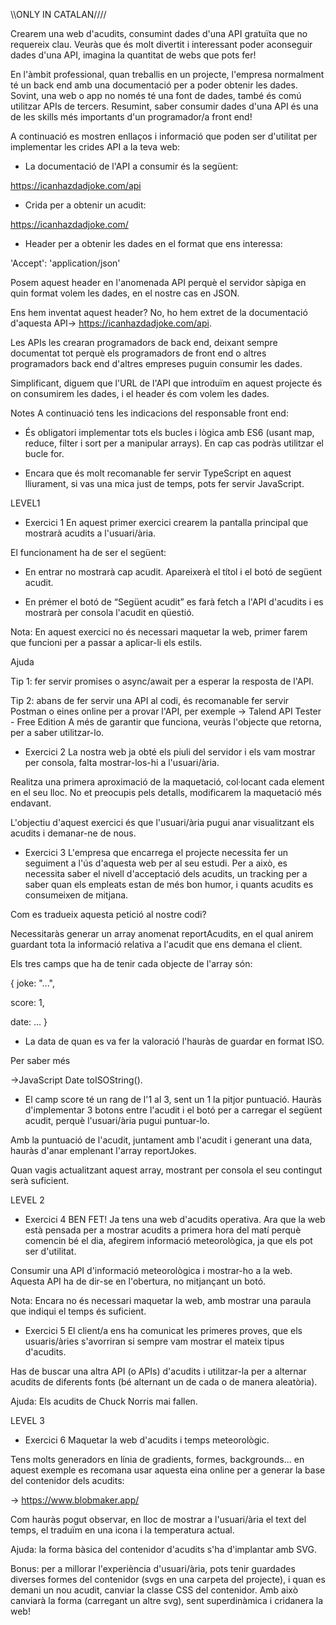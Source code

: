 \\\\ONLY IN CATALAN////


Crearem una web d'acudits, consumint dades d'una API gratuïta que no requereix clau. Veuràs que és molt divertit i interessant poder aconseguir dades d'una API, imagina la quantitat de webs que pots fer!

En l'àmbit professional, quan treballis en un projecte, l'empresa normalment té un back end amb una documentació per a poder obtenir les dades. Sovint, una web o app no només té una font de dades, també és comú utilitzar APIs de tercers. Resumint, saber consumir dades d'una API és una de les skills més importants d'un programador/a front end!

A continuació es mostren enllaços i informació que poden ser d'utilitat per implementar les crides API a la teva web:

- La documentació de l'API a consumir és la següent:

https://icanhazdadjoke.com/api

- Crida per a obtenir un acudit:

https://icanhazdadjoke.com/

-   Header per a obtenir les dades en el format que ens interessa:

'Accept': 'application/json'

Posem aquest header en l'anomenada API perquè el servidor sàpiga en quin format volem les dades, en el nostre cas en JSON.

Ens hem inventat aquest header? No, ho hem extret de la documentació d'aquesta API-> https://icanhazdadjoke.com/api. 

Les APIs les crearan programadors de back end, deixant sempre documentat tot perquè els programadors de front end o altres programadors back end d'altres empreses puguin consumir les dades.

Simplificant, diguem que l'URL de l'API que introduïm en aquest projecte és on consumirem les dades, i el header és com volem les dades.

Notes
A continuació tens les indicacions del responsable front end:

- És obligatori implementar tots els bucles i lògica amb ES6 (usant map, reduce, filter i sort per a manipular arrays). En cap cas podràs utilitzar el bucle for.

- Encara que és molt recomanable fer servir TypeScript en aquest lliurament, si vas una mica just de temps, pots fer servir JavaScript.


LEVEL1

 - Exercici 1
En aquest primer exercici crearem la pantalla principal que mostrarà acudits a l'usuari/ària.

El funcionament ha de ser el següent:

- En entrar no mostrarà cap acudit. Apareixerà el títol i el botó de següent acudit.

- En prémer el botó de “Següent acudit” es farà fetch a l'API d'acudits i es mostrarà per consola l'acudit en qüestió.

Nota: En aquest exercici no és necessari maquetar la web, primer farem que funcioni per a passar a aplicar-li els estils.

 Ajuda

Tip 1: fer servir promises o async/await per a esperar la resposta de l'API.

Tip 2: abans de fer servir una API al codi, és recomanable fer servir Postman o eines online per a provar l'API, per exemple -> Talend API Tester - Free Edition A més de garantir que funciona, veuràs l'objecte que retorna, per a saber utilitzar-lo.

- Exercici 2
La nostra web ja obté els piuli del servidor i els vam mostrar per consola, falta mostrar-los-hi a l'usuari/ària.

Realitza una primera aproximació de la maquetació, col·locant cada element en el seu lloc. No et preocupis pels detalls, modificarem la maquetació més endavant.

L'objectiu d'aquest exercici és que l'usuari/ària pugui anar visualitzant els acudits i demanar-ne de nous.

- Exercici 3
L'empresa que encarrega el projecte necessita fer un seguiment a l'ús d'aquesta web per al seu estudi.
Per a això, es necessita saber el nivell d'acceptació dels acudits, un tracking per a saber quan els empleats estan de més bon humor, i quants acudits es consumeixen de mitjana.

Com es tradueix aquesta petició al nostre codi?

Necessitaràs generar un array anomenat reportAcudits, en el qual anirem guardant tota la informació relativa a l'acudit que ens demana el client.

Els tres camps que ha de tenir cada objecte de l'array són:

{
  joke: "...",

  score: 1,

  date: ...
}

- La data  de quan es va fer la valoració l'hauràs de guardar en format ISO.

 Per saber més

->JavaScript Date toISOString().


- El camp score té un rang de l'1 al 3, sent un 1 la pitjor puntuació. Hauràs d'implementar 3 botons entre l'acudit i el botó per a carregar el següent acudit, perquè l'usuari/ària pugui puntuar-lo. 

Amb la puntuació de l'acudit, juntament amb l'acudit i generant una data, hauràs d'anar emplenant l'array reportJokes.

Quan vagis actualitzant aquest array, mostrant per consola el seu contingut serà suficient.


LEVEL 2

- Exercici 4
BEN FET! Ja tens una web d'acudits operativa. Ara que la web està pensada per a mostrar acudits a primera hora del matí perquè comencin bé el dia, afegirem informació meteorològica, ja que els pot ser d'utilitat. 

Consumir una API d'informació meteorològica i mostrar-ho a la web. Aquesta API ha de dir-se en l'obertura, no mitjançant un botó.

Nota: Encara no és necessari maquetar la web, amb mostrar una paraula que indiqui el temps és suficient.

- Exercici 5
El client/a ens ha comunicat les primeres proves, que els usuaris/àries s'avorriran si sempre vam mostrar el mateix tipus d'acudits.

Has de buscar una altra API (o APIs) d'acudits i utilitzar-la per a alternar acudits de diferents fonts (bé alternant un de cada o de manera aleatòria).

Ajuda: Els acudits de Chuck Norris mai fallen.


LEVEL 3

- Exercici 6
Maquetar la web d'acudits i temps meteorològic.

Tens molts generadors en línia de gradients, formes, backgrounds... en aquest exemple es recomana usar aquesta eina online per a generar la base del contenidor dels acudits:

-> https://www.blobmaker.app/

Com hauràs pogut observar, en lloc de mostrar a l'usuari/ària el text del temps, el traduïm en una icona i la temperatura actual.

Ajuda: la forma bàsica del contenidor d'acudits s'ha d'implantar amb SVG.

Bonus: per a millorar l'experiència d'usuari/ària, pots tenir guardades diverses formes del contenidor (svgs en una carpeta del projecte), i quan es demani un nou acudit, canviar la classe CSS del contenidor. Amb això canviarà la forma (carregant un altre svg), sent superdinàmica i cridanera la web!

